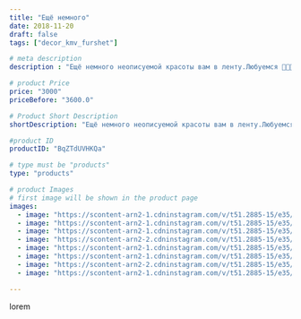 ```yaml
---
title: "Ещё немного"
date: 2018-11-20
draft: false
tags: ["decor_kmv_furshet"]

# meta description
description : "Ещё немного неописуемой красоты вам в ленту.Любуемся 🌺🌺🌺😄😄😄#цветыназаказ#ростовыецветыминеральныеводы#цветывподарок#оформлениебутылоксвадебных#цветыизолонвгоршк"

# product Price
price: "3000"
priceBefore: "3600.0"

# Product Short Description
shortDescription: "Ещё немного неописуемой красоты вам в ленту.Любуемся 🌺🌺🌺😄😄😄#цветыназаказ#ростовыецветыминеральныеводы#цветывподарок#оформлениебутылоксвадебных#цветыизолонвгоршках#цветыизолон"

#product ID
productID: "BqZTdUVHKQa"

# type must be "products"
type: "products"

# product Images
# first image will be shown in the product page
images:
  - image: "https://scontent-arn2-1.cdninstagram.com/v/t51.2885-15/e35/45358261_277146143143827_26620190675703244_n.jpg?se=7&tp=1&_nc_ht=scontent-arn2-1.cdninstagram.com&_nc_cat=103&_nc_ohc=Yf_Ujhvvil0AX9xSzk8&oh=24e05313a6e33d005917110d3e0f8396&oe=606AF7FD&ig_cache_key=MTkxNjY0NzcyNjkwMzA1ODk3Nw%3D%3D.2"
  - image: "https://scontent-arn2-1.cdninstagram.com/v/t51.2885-15/e35/44718719_1322639851211001_9074623998983292683_n.jpg?se=7&tp=1&_nc_ht=scontent-arn2-1.cdninstagram.com&_nc_cat=109&_nc_ohc=oPAWD4LL67EAX8sAKgv&oh=16b8cb10e70f32f1d766a417f3bb21bb&oe=606C5088&ig_cache_key=MTkxNjY0Nzc0MDIyNDEyNjcyMA%3D%3D.2"
  - image: "https://scontent-arn2-1.cdninstagram.com/v/t51.2885-15/e35/46197482_255149725160362_4873346367958823224_n.jpg?se=7&tp=1&_nc_ht=scontent-arn2-1.cdninstagram.com&_nc_cat=110&_nc_ohc=JFlvV75B5QgAX8UksDP&oh=f962d180f33212f20b196cd21057dbc3&oe=6069945E&ig_cache_key=MTkxNjY0NzczODkzMjQwNTc3Mw%3D%3D.2"
  - image: "https://scontent-arn2-2.cdninstagram.com/v/t51.2885-15/e35/44580379_586362955155521_3159629130199048961_n.jpg?se=7&tp=1&_nc_ht=scontent-arn2-2.cdninstagram.com&_nc_cat=105&_nc_ohc=wnDsSBHeuHAAX9d6KnQ&oh=35a94867be89a51a2958ca0d1d0c7cf4&oe=606D1773&ig_cache_key=MTkxNjY0Nzc1MDgyNzQzOTU2NA%3D%3D.2"
  - image: "https://scontent-arn2-1.cdninstagram.com/v/t51.2885-15/e35/45820513_430616920805901_3503124580836520845_n.jpg?se=7&tp=1&_nc_ht=scontent-arn2-1.cdninstagram.com&_nc_cat=109&_nc_ohc=thwvrBWwpFAAX_geUcD&oh=b6a1b48da2f6254cd2e3890ee8588d9f&oe=606B4231&ig_cache_key=MTkxNjY0Nzc2NjgwNzcyODY0NQ%3D%3D.2"
  - image: "https://scontent-arn2-1.cdninstagram.com/v/t51.2885-15/e35/44924588_1199262653532259_417628948355826376_n.jpg?se=7&tp=1&_nc_ht=scontent-arn2-1.cdninstagram.com&_nc_cat=107&_nc_ohc=e7LTz8BE8ToAX-S6Itc&oh=737e3cc6795044b8c8976be470f59cae&oe=606D6B5E&ig_cache_key=MTkxNjY0Nzc4MTYwNTA5OTQzNA%3D%3D.2"
  - image: "https://scontent-arn2-2.cdninstagram.com/v/t51.2885-15/e35/43592069_1586767788090684_6768246665777153316_n.jpg?se=7&tp=1&_nc_ht=scontent-arn2-2.cdninstagram.com&_nc_cat=100&_nc_ohc=_oGI6fXKeVEAX_knOP2&oh=81ed29964f614c1b8fe4518612fa9dd2&oe=60698D53&ig_cache_key=MTkxNjY0NzgwODAyMTAxNzYxMQ%3D%3D.2"
  - image: "https://scontent-arn2-1.cdninstagram.com/v/t51.2885-15/e35/45928600_343805556198328_5636937478094837510_n.jpg?se=7&tp=1&_nc_ht=scontent-arn2-1.cdninstagram.com&_nc_cat=104&_nc_ohc=L-bhvgwTzS4AX9oeEUU&oh=fdf6b1523e3ab0a54f7dc972a351667f&oe=606ABDA3&ig_cache_key=MTkxNjY0Nzg0MDQzNDM4MDg5MA%3D%3D.2"

---
```

lorem
